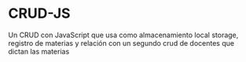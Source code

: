 # CRUD-JS
 Un CRUD con JavaScript que usa como almacenamiento local storage, registro de materias y relación con un segundo crud de docentes que dictan las materias

